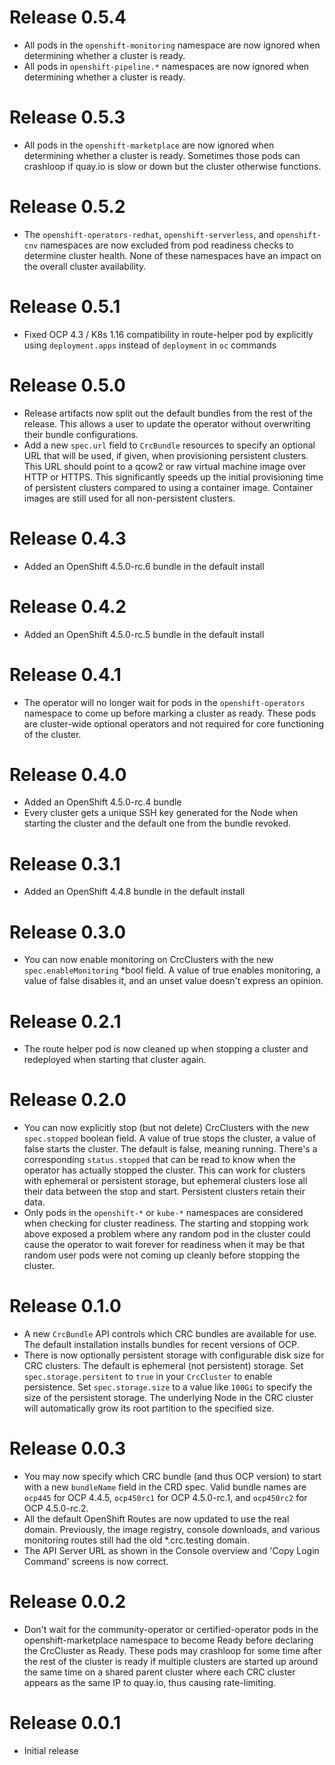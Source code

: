 # Release 0.5.4
- All pods in the `openshift-monitoring` namespace are now ignored
  when determining whether a cluster is ready.
- All pods in `openshift-pipeline.*` namespaces are now ignored when
  determining whether a cluster is ready.
  
# Release 0.5.3
- All pods in the `openshift-marketplace` are now ignored when
  determining whether a cluster is ready. Sometimes those pods can
  crashloop if quay.io is slow or down but the cluster otherwise
  functions.

# Release 0.5.2
- The `openshift-operators-redhat`, `openshift-serverless`, and
  `openshift-cnv` namespaces are now excluded from pod readiness
  checks to determine cluster health. None of these namespaces have an
  impact on the overall cluster availability.

# Release 0.5.1
- Fixed OCP 4.3 / K8s 1.16 compatibility in route-helper pod by
  explicitly using `deployment.apps` instead of `deployment` in `oc`
  commands

# Release 0.5.0
- Release artifacts now split out the default bundles from the rest of
  the release. This allows a user to update the operator without
  overwriting their bundle configurations.
- Add a new `spec.url` field to `CrcBundle` resources to specify an
  optional URL that will be used, if given, when provisioning
  persistent clusters. This URL should point to a qcow2 or raw virtual
  machine image over HTTP or HTTPS. This significantly speeds up the
  initial provisioning time of persistent clusters compared to using a
  container image. Container images are still used for all
  non-persistent clusters.

# Release 0.4.3
- Added an OpenShift 4.5.0-rc.6 bundle in the default install

# Release 0.4.2
- Added an OpenShift 4.5.0-rc.5 bundle in the default install

# Release 0.4.1
- The operator will no longer wait for pods in the
  `openshift-operators` namespace to come up before marking a cluster
  as ready. These pods are cluster-wide optional operators and not
  required for core functioning of the cluster.

# Release 0.4.0
- Added an OpenShift 4.5.0-rc.4 bundle
- Every cluster gets a unique SSH key generated for the Node when
  starting the cluster and the default one from the bundle revoked.

# Release 0.3.1
- Added an OpenShift 4.4.8 bundle in the default install

# Release 0.3.0
- You can now enable monitoring on CrcClusters with the new
  `spec.enableMonitoring` *bool field. A value of true enables
  monitoring, a value of false disables it, and an unset value doesn't
  express an opinion.

# Release 0.2.1
- The route helper pod is now cleaned up when stopping a cluster and
  redeployed when starting that cluster again.

# Release 0.2.0
- You can now explicitly stop (but not delete) CrcClusters with the
  new `spec.stopped` boolean field. A value of true stops the cluster,
  a value of false starts the cluster. The default is false, meaning
  running. There's a corresponding `status.stopped` that can be read
  to know when the operator has actually stopped the cluster. This can
  work for clusters with ephemeral or persistent storage, but
  ephemeral clusters lose all their data between the stop and
  start. Persistent clusters retain their data.
- Only pods in the `openshift-*` or `kube-*` namespaces are considered
  when checking for cluster readiness. The starting and stopping work
  above exposed a problem where any random pod in the cluster could
  cause the operator to wait forever for readiness when it may be that
  random user pods were not coming up cleanly before stopping the
  cluster.

# Release 0.1.0
- A new `CrcBundle` API controls which CRC bundles are available for
  use. The default installation installs bundles for recent versions
  of OCP.
- There is now optionally persistent storage with configurable disk
  size for CRC clusters. The default is ephemeral (not persistent)
  storage. Set `spec.storage.persitent` to `true` in your `CrcCluster`
  to enable persistence. Set `spec.storage.size` to a value like
  `100Gi` to specify the size of the persistent storage. The
  underlying Node in the CRC cluster will automatically grow its root
  partition to the specified size.

# Release 0.0.3
- You may now specify which CRC bundle (and thus OCP version) to start
  with a new `bundleName` field in the CRD spec. Valid bundle names
  are `ocp445` for OCP 4.4.5, `ocp450rc1` for OCP 4.5.0-rc.1, and
  `ocp450rc2` for OCP 4.5.0-rc.2.
- All the default OpenShift Routes are now updated to use the real
  domain. Previously, the image registry, console downloads, and
  various monitoring routes still had the old *.crc.testing domain.
- The API Server URL as shown in the Console overview and 'Copy Login
  Command' screens is now correct.

# Release 0.0.2
- Don't wait for the community-operator or certified-operator pods in
  the openshift-marketplace namespace to become Ready before declaring
  the CrcCluster as Ready. These pods may crashloop for some time
  after the rest of the cluster is ready if multiple clusters are
  started up around the same time on a shared parent cluster where
  each CRC cluster appears as the same IP to quay.io, thus causing
  rate-limiting.

# Release 0.0.1
- Initial release
